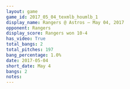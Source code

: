```yaml
---
layout: game
game_id: 2017_05_04_texmlb_houmlb_1
display_name: Rangers @ Astros – May 04, 2017
opponent: Rangers
display_score: Rangers won 10-4
has_video: True
total_bangs: 2
total_pitches: 197
bang_percentage: 1.0%
date: 2017-05-04
short_date: May 4
bangs: 2
notes: 
---
```


